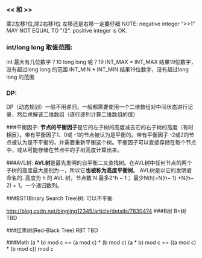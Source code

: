 ### << 和 >>
乘2左移1位,除2右移1位
左移还是右移一定要仔细
NOTE: negative integer ">>1" MAY NOT EQUAL TO "/2". positive integer is OK.

### int/long long 取值范围:
int 最大有几位数字？10
long long 呢？19
INT_MAX * INT_MAX 结果19位数字，没有超过long long 的范围
INT_MIN * INT_MIN 结果19位数字，没有超过long long 的范围

### DP:
DP（动态规划）一般不用递归，一般都需要使用一个二维数组对中间状态进行记录，然后求解该二维数组（逐行逐列计算二维数组的值）

###平衡因子:
**节点的平衡因子**是它的左子树的高度减去它的右子树的高度（有时相反）。带有平衡因子1、0或 -1的节点被认为是平衡的。带有平衡因子 -2或2的节点被认为是不平衡的，并需要重新平衡这个树。平衡因子可以直接存储在每个节点中，或从可能存储在节点中的子树高度计算出来。

###AVL树:
**AVL树**是最先发明的自平衡二叉查找树。在AVL树中任何节点的两个子树的高度最大差别为一，所以它**也被称为高度平衡树**。
AVL树是以它的发明者命名的.
高度为 h 的 AVL 树，节点数 N 最多2^h − 1； 最少N(h)=N(h− 1) +N(h− 2) + 1。一个递归数列。

###BST(Binary Search Tree)树:
可以不平衡.

http://blog.csdn.net/bingjing12345/article/details/7830474
###B树 B+树
TBD

###红黑树(Red-Black Tree) RBT
TBD

###Math
(a * b) mod c == (a mod c) * (b mod c)
(a * b) mod c == ((a mod c) * (b mod c)) mod c

